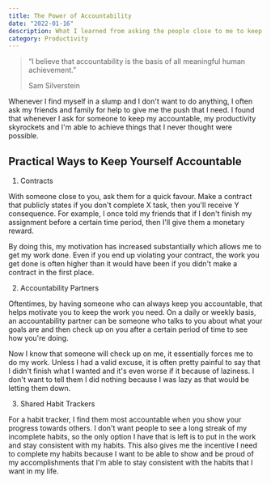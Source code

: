 ```yaml
---
title: The Power of Accountability
date: "2022-01-16"
description: What I learned from asking the people close to me to keep me accountable.
category: Productivity
---
```


> “I believe that accountability is the basis of all meaningful human achievement.”
>
> Sam Silverstein

Whenever I find myself in a slump and I don't want to do anything, I often ask my friends and family for help to give me the push that I need. I found that whenever I ask for someone to keep my accountable, my productivity skyrockets and I'm able to achieve things that I never thought were possible. 

## Practical Ways to Keep Yourself Accountable

1. Contracts

With someone close to you, ask them for a quick favour. Make a contract that publicly states if you don't complete X task, then you'll receive Y consequence. For example, I once told my friends that if I don't finish my assignment before a certain time period, then I'll give them a monetary reward. 

By doing this, my motivation has increased substantially which allows me to get my work done. Even if you end up violating your contract, the work you get done is often higher than it would have been if you didn't make a contract in the first place. 

2. Accountability Partners

Oftentimes, by having someone who can always keep you accountable, that helps motivate you to keep the work you need. On a daily or weekly basis, an accountability partner can be someone who talks to you about what your goals are and then check up on you after a certain period of time to see how you're doing. 

Now I know that someone will check up on me, it essentially forces me to do my work.  Unless I had a valid excuse, it is often pretty painful to say that I didn't finish what I wanted and it's even worse if it because of laziness. I don't want to tell them I did nothing because I was lazy as that would be letting them down.

3. Shared Habit Trackers

For a habit tracker, I find them most accountable when you show your progress towards others. I don't want people to see a long streak of my incomplete habits, so the only option I have that is left is to put in the work and stay consistent with my habits. This also gives me the incentive I need to complete my habits because I want to be able to show and be proud of my accomplishments that I'm able to stay consistent with the habits that I want in my life. 